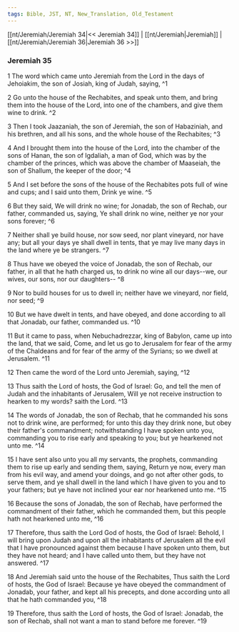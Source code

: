 ```yaml
---
tags: Bible, JST, NT, New_Translation, Old_Testament
---
```


[[nt/Jeremiah/Jeremiah 34|<< Jeremiah 34]] | [[nt/Jeremiah|Jeremiah]] | [[nt/Jeremiah/Jeremiah 36|Jeremiah 36 >>]]

### Jeremiah 35

1 The word which came unto Jeremiah from the Lord in the days of Jehoiakim, the son of Josiah, king of Judah, saying,  ^1

2 Go unto the house of the Rechabites, and speak unto them, and bring them into the house of the Lord, into one of the chambers, and give them wine to drink.  ^2

3 Then I took Jaazaniah, the son of Jeremiah, the son of Habaziniah, and his brethren, and all his sons, and the whole house of the Rechabites;  ^3

4 And I brought them into the house of the Lord, into the chamber of the sons of Hanan, the son of Igdaliah, a man of God, which was by the chamber of the princes, which was above the chamber of Maaseiah, the son of Shallum, the keeper of the door;  ^4

5 And I set before the sons of the house of the Rechabites pots full of wine and cups; and I said unto them, Drink ye wine.  ^5

6 But they said, We will drink no wine; for Jonadab, the son of Rechab, our father, commanded us, saying, Ye shall drink no wine, neither ye nor your sons forever;  ^6

7 Neither shall ye build house, nor sow seed, nor plant vineyard, nor have any; but all your days ye shall dwell in tents, that ye may live many days in the land where ye be strangers.  ^7

8 Thus have we obeyed the voice of Jonadab, the son of Rechab, our father, in all that he hath charged us, to drink no wine all our days\--we, our wives, our sons, nor our daughters\--  ^8

9 Nor to build houses for us to dwell in; neither have we vineyard, nor field, nor seed;  ^9

10 But we have dwelt in tents, and have obeyed, and done according to all that Jonadab, our father, commanded us.  ^10

11 But it came to pass, when Nebuchadrezzar, king of Babylon, came up into the land, that we said, Come, and let us go to Jerusalem for fear of the army of the Chaldeans and for fear of the army of the Syrians; so we dwell at Jerusalem.  ^11

12 Then came the word of the Lord unto Jeremiah, saying,  ^12

13 Thus saith the Lord of hosts, the God of Israel: Go, and tell the men of Judah and the inhabitants of Jerusalem, Will ye not receive instruction to hearken to my words? saith the Lord.  ^13

14 The words of Jonadab, the son of Rechab, that he commanded his sons not to drink wine, are performed; for unto this day they drink none, but obey their father\'s commandment; notwithstanding I have spoken unto you, commanding you to rise early and speaking to you; but ye hearkened not unto me.  ^14

15 I have sent also unto you all my servants, the prophets, commanding them to rise up early and sending them, saying, Return ye now, every man from his evil way, and amend your doings, and go not after other gods, to serve them, and ye shall dwell in the land which I have given to you and to your fathers; but ye have not inclined your ear nor hearkened unto me.  ^15

16 Because the sons of Jonadab, the son of Rechab, have performed the commandment of their father, which he commanded them, but this people hath not hearkened unto me,  ^16

17 Therefore, thus saith the Lord God of hosts, the God of Israel: Behold, I will bring upon Judah and upon all the inhabitants of Jerusalem all the evil that I have pronounced against them because I have spoken unto them, but they have not heard; and I have called unto them, but they have not answered.  ^17

18 And Jeremiah said unto the house of the Rechabites, Thus saith the Lord of hosts, the God of Israel: Because ye have obeyed the commandment of Jonadab, your father, and kept all his precepts, and done according unto all that he hath commanded you,  ^18

19 Therefore, thus saith the Lord of hosts, the God of Israel: Jonadab, the son of Rechab, shall not want a man to stand before me forever.  ^19

 
